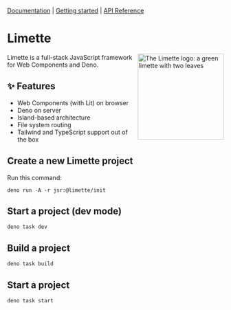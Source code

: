 [Documentation](https://limette.dev/docs/) | [Getting started](https://limette.dev/docs/getting-started/create-a-project/) | [API Reference](https://jsr.io/@limette/core/doc)

# Limette

<img align="right" src="https://limette.dev/assets/images/logo.svg" width="200px" alt="The Limette logo: a green limette with two leaves">

Limette is a full-stack JavaScript framework for Web Components and Deno.

## ✨ Features

- Web Components (with Lit) on browser
- Deno on server
- Island-based architecture
- File system routing
- Tailwind and TypeScript support out of the box

## Create a new Limette project

Run this command:

```
deno run -A -r jsr:@limette/init
```

## Start a project (dev mode)

```
deno task dev
```

## Build a project

```
deno task build
```

## Start a project

```
deno task start
```
